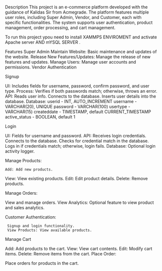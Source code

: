 Description
This project is an e-commerce platform developed with the guidance of Kalidas Sir from Acmegrade. The platform features multiple user roles, including Super Admin, Vendor, and Customer, each with specific functionalities. The system supports user authentication, product management, order processing, and cart management.

To run this project ypou need to install XAMMPS ENVIROMENT and activate Apache server AND mYSQL SERVER .

Features
Super Admin
Maintain Website: Basic maintenance and updates of the website.
Release New Features/Updates: Manage the release of new features and updates.
Manage Users: Manage user accounts and permissions.
Vendor
Authentication

Signup

UI: Includes fields for username, password, confirm password, and user type.
   Process: Verifies if both passwords match; otherwise, throws an error.
   API:
      Reads user info.
      Connects to the database.
      Inserts user details into the database.
  Database:
     userid - INT, AUTO_INCREMENT
     username - VARCHAR(20), UNIQUE
     password - VARCHAR(100)
     usertype - VARCHAR(15)
     createddate - TIMESTAMP, default CURRENT_TIMESTAMP
     active_status - BOOLEAN, default 1

Login

   UI: Fields for username and password.
   API:
     Receives login credentials.
     Connects to the database.
     Checks for credential match in the database.
     Logs in if credentials match; otherwise, login fails.
     Database: Optional login activity logger.

Manage Products:

    Add: Add new products.
   View: View existing products.
   Edit: Edit product details.
   Delete: Remove products.
  
Manage Orders:

   View and manage orders.
   View Analytics: Optional feature to view product and sales analytics.

  Customer
     Authentication:

     Signup and login functionality.
     View Products: View available products.
     
Manage Cart

Add: Add products to the cart.
View: View cart contents.
Edit: Modify cart items.
Delete: Remove items from the cart.
Place Order:

Place orders for products in the cart.
